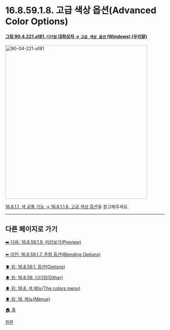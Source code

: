 # 16.8.59.1.8. 고급 색상 옵션(Advanced Color Options)

<a id="90-04-221-a181"></a>

#### [그림 90.4.221.a181. `디더링` 대화상자 → `고급 색상 옵션` (Windows) (우리말)](./90-04-0221-dither.md#90-04-221-a181)
<img width="448" height="486" alt="90-04-221-a181" src="https://github.com/user-attachments/assets/6ea2b100-7c15-487a-90e2-e5d42abaa449" />

[16.8.1.1. 색 공통 기능 → 16.8.1.1.6. 고급 색상 옵션](./16-08-01-01-06-advanced_color_options.md)을 참고해주세요.

***

## 다른 페이지로 가기

[➡️ 다음: 16.8.59.1.9. 미리보기(Preview)](./16-08-59-01-09-preview.md)

[⬅️ 이전: 16.8.59.1.7. 혼합 옵션(Blending Options)](./16-08-59-01-07-blending_options.md)

[⬆️ 위: 16.8.59.1. 옵션(Options)](./16-08-59-01-00-options.md)

[⬆️ 위: 16.8.59. 디더링(Dither)](./16-08-59-00-dither.md)

[⬆️ 위: 16.8. 색 메뉴(The colors menu)](./16-08-00-the-colors-menu.md)

[⬆️ 위: 16. 메뉴(Menus)](./16-00-menus.md)

[🏠 홈](./00-home.md)

[원문](https://docs.gimp.org/2.10/ko/gimp-filter-dither.html#idm34499)
